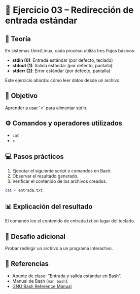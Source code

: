 # 🧪 Ejercicio 03 – Redirección de entrada estándar

## 📘 Teoría
En sistemas Unix/Linux, cada proceso utiliza tres flujos básicos:
- **stdin (0)**: Entrada estándar (por defecto, teclado)
- **stdout (1)**: Salida estándar (por defecto, pantalla)
- **stderr (2)**: Error estándar (por defecto, pantalla)

Este ejercicio aborda: cómo leer datos desde un archivo.

## 🧠 Objetivo
Aprender a usar '<' para alimentar stdin.

## ⚙️ Comandos y operadores utilizados
- `cat`
- `<`

## 💻 Pasos prácticos
1. Ejecutar el siguiente script o comandos en Bash.
2. Observar el resultado generado.
3. Verificar el contenido de los archivos creados.

```bash
cat < entrada.txt
```

## 📊 Explicación del resultado
El comando lee el contenido de entrada.txt en lugar del teclado.

## 🧩 Desafío adicional
Probar redirigir un archivo a un programa interactivo.

## 🔗 Referencias
- Apunte de clase: “Entrada y salida estándar en Bash”.
- Manual de Bash (`man bash`).
- [GNU Bash Reference Manual](https://www.gnu.org/software/bash/manual/)
